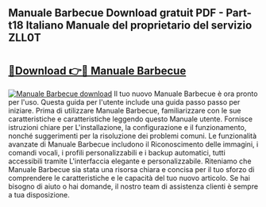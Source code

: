 ## Manuale Barbecue Download gratuit PDF - Part-t18 Italiano Manuale del proprietario del servizio ZLL0T

# <h2><a href="http://dfeoc3y.blite.top/?on=Manuale+Barbecue">🔗Download 👉🔴 Manuale Barbecue</a></h2>

[![Manuale Barbecue download](https://i.imgur.com/lujVjoI.png)](http://dfeoc3y.blite.top/?on=Manuale+Barbecue)
Il tuo nuovo Manuale Barbecue è ora pronto per l'uso. Questa guida per l'utente include una guida passo passo per iniziare. Prima di utilizzare Manuale Barbecue, familiarizzare con le sue caratteristiche e caratteristiche leggendo questo Manuale utente. Fornisce istruzioni chiare per L'installazione, la configurazione e il funzionamento, nonché suggerimenti per la risoluzione dei problemi comuni. Le funzionalità avanzate di Manuale Barbecue includono il Riconoscimento delle immagini, i comandi vocali, i profili personalizzabili e i backup automatici, tutti accessibili tramite L'interfaccia elegante e personalizzabile. Riteniamo che Manuale Barbecue sia stata una risorsa chiara e concisa per il tuo sforzo di comprendere le caratteristiche e le capacità del tuo nuovo articolo. Se hai bisogno di aiuto o hai domande, il nostro team di assistenza clienti è sempre a tua disposizione.
